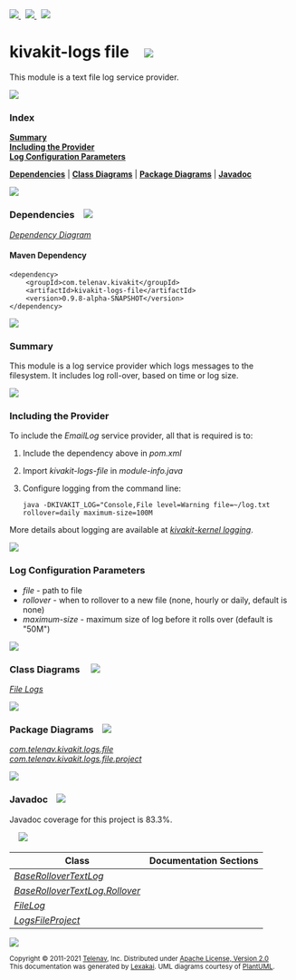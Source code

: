 [//]: # (start-user-text)

<a href="https://www.kivakit.org">
<img src="https://www.kivakit.org/images/web-32.png" srcset="https://www.kivakit.org/images/web-32-2x.png 2x"/>
</a>
&nbsp;
<a href="https://twitter.com/openkivakit">
<img src="https://www.kivakit.org/images/twitter-32.png" srcset="https://www.kivakit.org/images/twitter-32-2x.png 2x"/>
</a>
&nbsp;
<a href="https://kivakit.zulipchat.com">
<img src="https://www.kivakit.org/images/zulip-32.png" srcset="https://www.kivakit.org/images/zulip-32-2x.png 2x"/>
</a>

[//]: # (end-user-text)

# kivakit-logs file &nbsp;&nbsp; <img src="https://www.kivakit.org/images/log-32.png" srcset="https://www.kivakit.org/images/log-32-2x.png 2x"/>

This module is a text file log service provider.

<img src="https://www.kivakit.org/images/horizontal-line-512.png" srcset="https://www.kivakit.org/images/horizontal-line-512-2x.png 2x"/>

### Index

[**Summary**](#summary)  
[**Including the Provider**](#including-the-provider)  
[**Log Configuration Parameters**](#log-configuration-parameters)  

[**Dependencies**](#dependencies) | [**Class Diagrams**](#class-diagrams) | [**Package Diagrams**](#package-diagrams) | [**Javadoc**](#javadoc)

<img src="https://www.kivakit.org/images/horizontal-line-512.png" srcset="https://www.kivakit.org/images/horizontal-line-512-2x.png 2x"/>

### Dependencies <a name="dependencies"></a> &nbsp;&nbsp; <img src="https://www.kivakit.org/images/dependencies-32.png" srcset="https://www.kivakit.org/images/dependencies-32-2x.png 2x"/>

[*Dependency Diagram*](https://www.kivakit.org/lexakai/kivakit-extensions/kivakit-logs/file/documentation/diagrams/dependencies.svg)

#### Maven Dependency

    <dependency>
        <groupId>com.telenav.kivakit</groupId>
        <artifactId>kivakit-logs-file</artifactId>
        <version>0.9.8-alpha-SNAPSHOT</version>
    </dependency>

<img src="https://www.kivakit.org/images/horizontal-line-128.png" srcset="https://www.kivakit.org/images/horizontal-line-128-2x.png 2x"/>

[//]: # (start-user-text)

### Summary <a name = "summary"></a>

This module is a log service provider which logs messages to the filesystem.
It includes log roll-over, based on time or log size.

<img src="https://www.kivakit.org/images/horizontal-line-128.png" srcset="https://www.kivakit.org/images/horizontal-line-128-2x.png 2x"/>

### Including the Provider <a name = "including-the-provider"></a>

To include the *EmailLog* service provider, all that is required is to:

1. Include the dependency above in *pom.xml*
2. Import *kivakit-logs-file* in *module-info.java*
3. Configure logging from the command line:

       java -DKIVAKIT_LOG="Console,File level=Warning file=~/log.txt rollover=daily maximum-size=100M

More details about logging are available at [*kivakit-kernel logging*](../../kivakit/kernel/documentation/logging.md).

<img src="https://www.kivakit.org/images/horizontal-line-128.png" srcset="https://www.kivakit.org/images/horizontal-line-128-2x.png 2x"/>

### Log Configuration Parameters <a name = "log-configuration-parameters"></a>

* *file* - path to file
* *rollover* - when to rollover to a new file (none, hourly or daily, default is none)
* *maximum-size* - maximum size of log before it rolls over (default is "50M")

[//]: # (end-user-text)

<img src="https://www.kivakit.org/images/horizontal-line-128.png" srcset="https://www.kivakit.org/images/horizontal-line-128-2x.png 2x"/>

### Class Diagrams <a name="class-diagrams"></a> &nbsp; &nbsp; <img src="https://www.kivakit.org/images/diagram-40.png" srcset="https://www.kivakit.org/images/diagram-40-2x.png 2x"/>

[*File Logs*](https://www.kivakit.org/lexakai/kivakit-extensions/kivakit-logs/file/documentation/diagrams/diagram-logs-file.svg)

<img src="https://www.kivakit.org/images/horizontal-line-128.png" srcset="https://www.kivakit.org/images/horizontal-line-128-2x.png 2x"/>

### Package Diagrams <a name="package-diagrams"></a> &nbsp;&nbsp; <img src="https://www.kivakit.org/images/box-32.png" srcset="https://www.kivakit.org/images/box-32-2x.png 2x"/>

[*com.telenav.kivakit.logs.file*](https://www.kivakit.org/lexakai/kivakit-extensions/kivakit-logs/file/documentation/diagrams/com.telenav.kivakit.logs.file.svg)  
[*com.telenav.kivakit.logs.file.project*](https://www.kivakit.org/lexakai/kivakit-extensions/kivakit-logs/file/documentation/diagrams/com.telenav.kivakit.logs.file.project.svg)

<img src="https://www.kivakit.org/images/horizontal-line-128.png" srcset="https://www.kivakit.org/images/horizontal-line-128-2x.png 2x"/>

### Javadoc <a name="javadoc"></a> &nbsp;&nbsp; <img src="https://www.kivakit.org/images/books-32.png" srcset="https://www.kivakit.org/images/books-32-2x.png 2x"/>

Javadoc coverage for this project is 83.3%.  
  
&nbsp; &nbsp; <img src="https://www.kivakit.org/images/meter-80-96.png" srcset="https://www.kivakit.org/images/meter-80-96-2x.png 2x"/>




| Class | Documentation Sections |
|---|---|
| [*BaseRolloverTextLog*](https://www.kivakit.org/javadoc/kivakit-extensions/kivakit.logs.file/com/telenav/kivakit/logs/file/BaseRolloverTextLog.html) |  |  
| [*BaseRolloverTextLog.Rollover*](https://www.kivakit.org/javadoc/kivakit-extensions/kivakit.logs.file/com/telenav/kivakit/logs/file/BaseRolloverTextLog.Rollover.html) |  |  
| [*FileLog*](https://www.kivakit.org/javadoc/kivakit-extensions/kivakit.logs.file/com/telenav/kivakit/logs/file/FileLog.html) |  |  
| [*LogsFileProject*](https://www.kivakit.org/javadoc/kivakit-extensions/kivakit.logs.file/com/telenav/kivakit/logs/file/project/LogsFileProject.html) |  |  

[//]: # (start-user-text)



[//]: # (end-user-text)

<img src="https://www.kivakit.org/images/horizontal-line-512.png" srcset="https://www.kivakit.org/images/horizontal-line-512-2x.png 2x"/>

<sub>Copyright &#169; 2011-2021 [Telenav](https://telenav.com), Inc. Distributed under [Apache License, Version 2.0](LICENSE)</sub>  
<sub>This documentation was generated by [Lexakai](https://lexakai.org). UML diagrams courtesy of [PlantUML](https://plantuml.com).</sub>

